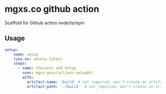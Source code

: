 # mgxs.co github action

Scaffold for Github action node/ts/npm

## Usage

```yml
setup:
    name: setup
    runs-on: ubuntu-latest
    steps:
      - name: Checkout and Setup
        uses: mgxs-gnss/actions-setup@v1
        with: 
          artifact-name: 'build' # not required, won't create an artifact if not provided
          artifact-path: './build'  # not required, won't create an artifact if not provided
```